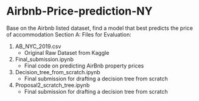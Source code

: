 # Airbnb-Price-prediction-NY
Base on the Airbnb listed dataset, find a model that best predicts the price of accommodation
Section A: Files for Evaluation:
1. AB_NYC_2019.csv 
   - Original Raw Dataset from Kaggle
2. Final_submission.ipynb
   - Final code on predicting AirBnb property prices
3. Decision_tree_from_scratch.ipynb
   - Final submission for drafting a decision tree from scratch
4. Proposal2_scratch_tree.ipynb
   - Final submission for drafting a decision tree from scratch

